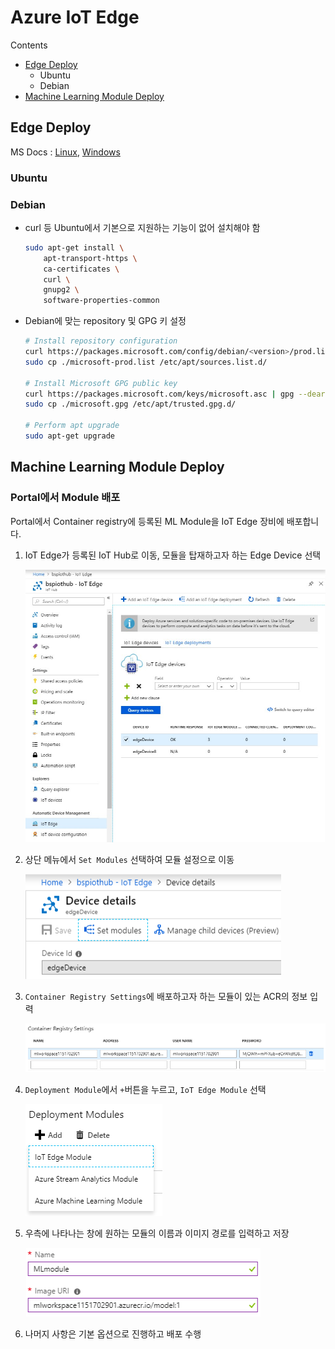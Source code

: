 # Azure IoT Edge

Contents

- [Edge Deploy](#Edge-Deploy)
  - Ubuntu
  - Debian
- [Machine Learning Module Deploy](#Machine-Learning-Module-Deploy)



## Edge Deploy

MS Docs : [Linux](https://docs.microsoft.com/en-us/azure/iot-edge/how-to-install-iot-edge-linux), [Windows](https://docs.microsoft.com/en-us/azure/iot-edge/how-to-install-iot-edge-windows)

### Ubuntu

### Debian

- curl 등 Ubuntu에서 기본으로 지원하는 기능이 없어 설치해야 함

  ```sh
  sudo apt-get install \
      apt-transport-https \
      ca-certificates \
      curl \
      gnupg2 \
      software-properties-common
  ```

- Debian에 맞는 repository 및 GPG 키 설정

  ```sh
  # Install repository configuration
  curl https://packages.microsoft.com/config/debian/<version>/prod.list > ./microsoft-prod.list
  sudo cp ./microsoft-prod.list /etc/apt/sources.list.d/
  
  # Install Microsoft GPG public key
  curl https://packages.microsoft.com/keys/microsoft.asc | gpg --dearmor > microsoft.gpg
  sudo cp ./microsoft.gpg /etc/apt/trusted.gpg.d/
  
  # Perform apt upgrade
  sudo apt-get upgrade
  ```



## Machine Learning Module Deploy

### Portal에서 Module 배포

Portal에서 Container registry에 등록된 ML Module을 IoT Edge 장비에 배포합니다.

1. IoT Edge가 등록된 IoT Hub로 이동, 모듈을 탑재하고자 하는 Edge Device 선택

   ![](images/iot_edge_ml_module_01.png)

2. 상단 메뉴에서 `Set Modules` 선택하여 모듈 설정으로 이동

   ![](images/iot_edge_ml_module_02.png)

3. `Container Registry Settings`에 배포하고자 하는 모듈이 있는 ACR의 정보 입력

   ![](images/iot_edge_ml_module_03.png)

4. `Deployment Module`에서 `+`버튼을 누르고, `IoT Edge Module` 선택

   ![](images/iot_edge_ml_module_04.png)

5. 우측에 나타나는 창에 원하는 모듈의 이름과 이미지 경로를 입력하고 저장

   ![](images/iot_edge_ml_module_05.png)

6. 나머지 사항은 기본 옵션으로 진행하고 배포 수행

